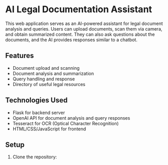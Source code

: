 # AI Legal Documentation Assistant

This web application serves as an AI-powered assistant for legal document analysis and queries. Users can upload documents, scan them via camera, and obtain summarized content. They can also ask questions about the documents, and the AI provides responses similar to a chatbot.

## Features

- Document upload and scanning
- Document analysis and summarization
- Query handling and response
- Directory of useful legal resources

## Technologies Used

- Flask for backend server
- OpenAI API for document analysis and query responses
- Tesseract for OCR (Optical Character Recognition)
- HTML/CSS/JavaScript for frontend

## Setup

1. Clone the repository:
